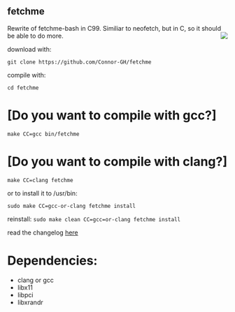 ## fetchme
Rewrite of fetchme-bash in C99. Similiar to neofetch, but in C, so it should be able to do more.
<img src="https://user-images.githubusercontent.com/72793802/177895040-738fffa7-4ce1-4a70-b3e1-e6413702f2b6.png" align="right">

download with:

``git clone https://github.com/Connor-GH/fetchme``

compile with:

``cd fetchme``

# [Do you want to compile with gcc?]

``make CC=gcc bin/fetchme``

# [Do you want to compile with clang?]

``make CC=clang fetchme``

or to install it to /usr/bin:

``sudo make CC=gcc-or-clang fetchme install``

reinstall:
``sudo make clean CC=gcc=or-clang fetchme install``

read the changelog
<a href="docs/CHANGELOG.md">here</a>

# Dependencies:
- clang or gcc
- libx11
- libpci
- libxrandr
